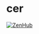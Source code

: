 # cer

[![ZenHub](https://img.shields.io/badge/Shipping_faster_with-ZenHub-435198.svg)](https://zenhub.com)

